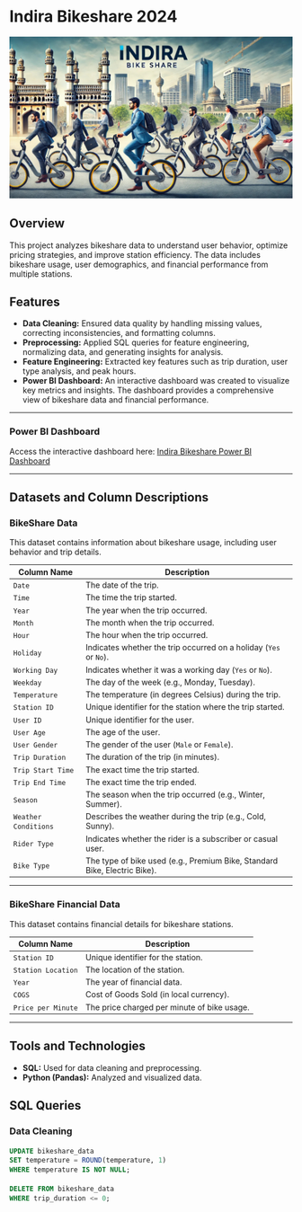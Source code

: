 # Indira Bikeshare 2024

![BikeShare Banner](Images_BikeShare_Images/BikeShareBannerImage.jpg)

## Overview
This project analyzes bikeshare data to understand user behavior, optimize pricing strategies, and improve station efficiency. The data includes bikeshare usage, user demographics, and financial performance from multiple stations.

## Features
- **Data Cleaning:** Ensured data quality by handling missing values, correcting inconsistencies, and formatting columns.
- **Preprocessing:** Applied SQL queries for feature engineering, normalizing data, and generating insights for analysis.
- **Feature Engineering:** Extracted key features such as trip duration, user type analysis, and peak hours.
- **Power BI Dashboard:** An interactive dashboard was created to visualize key metrics and insights. The dashboard provides a comprehensive view of bikeshare data and financial performance.

---

### Power BI Dashboard
Access the interactive dashboard here: [Indira Bikeshare Power BI Dashboard](<Insert_Power_BI_Dashboard_Link_Here>)

---

## Datasets and Column Descriptions

### **BikeShare Data**
This dataset contains information about bikeshare usage, including user behavior and trip details.

| Column Name          | Description                                                                 |
|-----------------------|-----------------------------------------------------------------------------|
| `Date`               | The date of the trip.                                                      |
| `Time`               | The time the trip started.                                                 |
| `Year`               | The year when the trip occurred.                                           |
| `Month`              | The month when the trip occurred.                                          |
| `Hour`               | The hour when the trip occurred.                                           |
| `Holiday`            | Indicates whether the trip occurred on a holiday (`Yes` or `No`).          |
| `Working Day`        | Indicates whether it was a working day (`Yes` or `No`).                    |
| `Weekday`            | The day of the week (e.g., Monday, Tuesday).                               |
| `Temperature`        | The temperature (in degrees Celsius) during the trip.                     |
| `Station ID`         | Unique identifier for the station where the trip started.                  |
| `User ID`            | Unique identifier for the user.                                            |
| `User Age`           | The age of the user.                                                       |
| `User Gender`        | The gender of the user (`Male` or `Female`).                               |
| `Trip Duration`      | The duration of the trip (in minutes).                                     |
| `Trip Start Time`    | The exact time the trip started.                                           |
| `Trip End Time`      | The exact time the trip ended.                                             |
| `Season`             | The season when the trip occurred (e.g., Winter, Summer).                 |
| `Weather Conditions` | Describes the weather during the trip (e.g., Cold, Sunny).                |
| `Rider Type`         | Indicates whether the rider is a subscriber or casual user.               |
| `Bike Type`          | The type of bike used (e.g., Premium Bike, Standard Bike, Electric Bike).  |

---

### **BikeShare Financial Data**
This dataset contains financial details for bikeshare stations.

| Column Name          | Description                                            |
|-----------------------|--------------------------------------------------------|
| `Station ID`         | Unique identifier for the station.                     |
| `Station Location`   | The location of the station.                           |
| `Year`               | The year of financial data.                            |
| `COGS`               | Cost of Goods Sold (in local currency).                |
| `Price per Minute`   | The price charged per minute of bike usage.            |

---

## Tools and Technologies
- **SQL:** Used for data cleaning and preprocessing.
- **Python (Pandas):** Analyzed and visualized data.

## SQL Queries
### Data Cleaning
```sql
UPDATE bikeshare_data
SET temperature = ROUND(temperature, 1)
WHERE temperature IS NOT NULL;

DELETE FROM bikeshare_data
WHERE trip_duration <= 0;
